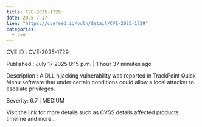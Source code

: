 ```yaml
--- 
title: CVE-2025-1729
date: 2025-7-17
lien: "https://cvefeed.io/vuln/detail/CVE-2025-1729"
categories:
  - cve
---
```


CVE ID : CVE-2025-1729

Published :  July 17
2025
8:15 p.m. | 1 hour
37 minutes ago

Description : A DLL hijacking vulnerability was reported in TrackPoint Quick Menu software that
under certain conditions
could allow a local attacker to escalate privileges.

Severity: 6.7 | MEDIUM

Visit the link for more details
such as CVSS details
affected products
timeline
and more...
